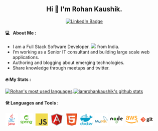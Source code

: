 <div id="header" align="center">
  <h2> Hi 👋 I'm Rohan Kaushik.</h2>
  <div id="badges">
    <a href="https://www.linkedin.com/in/rohan-kaushik-30356814b/">
      <img src="https://img.shields.io/badge/LinkedIn-blue?style=for-the-badge&logo=linkedin&logoColor=white" alt="LinkedIn Badge"/>
    </a>
  </div>
</div>

#### 💻 &nbsp; About Me :
- I am a Full Stack Software Developer.
 <img src="https://media.giphy.com/media/WUlplcMpOCEmTGBtBW/giphy.gif" width="30"> from India.
- I’m working as a Senior IT consultant and building large scale web applications.
- Authoring and blogging about emerging technologies.
- Share knowledge through meetups and twitter.

#### :fire: My Stats :
<!--- [![GitHub Streak](http://github-readme-streak-stats.herokuapp.com?user=iamrohankaushik&theme=dark&background=000000)](https://git.io/streak-stats) 
 
[![Top Langs](https://github-readme-stats.vercel.app/api/top-langs/?username=iamrohankaushik&layout=compact&theme=light)](https://github.com/sudheerj/github-readme-stats) -->

<a href="https://github.com/iamrohankaushik">
  <img align="center" src="https://github-readme-stats.vercel.app/api/top-langs/?username=sudheerj&theme=light&count_private=true&layout=compact" width="205" alt="Rohan's most used languages" />
</a>
<a href="https://github.com/iamrohankaushik">
 <img align="center" src="https://github-readme-stats.vercel.app/api?username=iamrohankaushik&show_icons=true&theme=light&line_height=27&include_all_commits=true&count_private=true&hide=issues,prs,contribs" width="350" alt="iamrohankaushik's github stats"/>
</a>

#### :hammer_and_wrench: Languages and Tools :
<div>
  <img src="https://github.com/devicons/devicon/blob/master/icons/java/java-original-wordmark.svg" title="Java" alt="Java" width="40" height="40"/>&nbsp;
  <img src="https://github.com/devicons/devicon/blob/master/icons/spring/spring-original-wordmark.svg" title="Spring" alt="Spring" width="40" height="40"/>&nbsp;
  <img src="https://github.com/devicons/devicon/blob/master/icons/javascript/javascript-original.svg" title="JavaScript" alt="JavaScript" width="40" height="40"/>&nbsp;
  <img src="https://github.com/devicons/devicon/blob/master/icons/angularjs/angularjs-original.svg" title="Angular" alt="Angular" width="40" height="40"/>&nbsp;
  <img src="https://github.com/devicons/devicon/blob/master/icons/html5/html5-original.svg" title="HTML5" alt="HTML" width="40" height="40"/>&nbsp;
  <img src="https://github.com/devicons/devicon/blob/master/icons/docker/docker-plain-wordmark.svg" title="Docker" alt="Docker" width="40" height="40"/>&nbsp;
  <img src="https://github.com/devicons/devicon/blob/master/icons/mysql/mysql-original-wordmark.svg" title="MySQL"  alt="MySQL" width="40" height="40"/>&nbsp;
  <img src="https://github.com/devicons/devicon/blob/master/icons/nodejs/nodejs-original-wordmark.svg" title="NodeJS" alt="NodeJS" width="40" height="40"/>&nbsp;
  <img src="https://github.com/devicons/devicon/blob/master/icons/amazonwebservices/amazonwebservices-plain-wordmark.svg" title="AWS" alt="AWS" width="40" height="40"/>&nbsp;
  <img src="https://github.com/devicons/devicon/blob/master/icons/git/git-original-wordmark.svg" title="Git" **alt="Git" width="40" height="40"/>
</div>

<!--- #### :writing_hand: Blog Posts :
**WebSite:** [Sudheerjonna.com](https://sudheerjonna.com) -->
